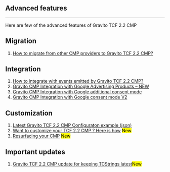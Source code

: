## Advanced features

---

Here are few of the advanced features of Gravito TCF 2.2 CMP

## Migration

1. [How to migrate from other CMP providers to Gravito TCF 2.2 CMP?](./advanced/Migration_To_TCF.md)

## Integration

1. [How to integrate with events emitted by Gravito TCF 2.2 CMP?](./advanced/integration.md)
2. [Gravito CMP Integration with Google Advertising Products – NEW](./advanced/googleadproducts.md)
3. [Gravito CMP Integration with Google additional consent mode](./advanced/googleacm.md)
4. [Gravito CMP Integration with Google consent mode V2](./advanced/googleconsentmode.md)

## Customization

1. [Latest Gravito TCF 2.2 CMP Configuraton example (json)](./advanced/version3.md)
2. [Want to customize your TCF 2.2 CMP ? Here is how](./advanced/customization.md) <mark>New</mark>
3. [Resurfacing your CMP](./advanced/Resurfacing.md) <mark>New</mark>

## Important updates

1. [Gravito TCF 2.2 CMP update for keeping TCStrings latest](./advanced/Resurfacing.md)<mark>New</mark>
